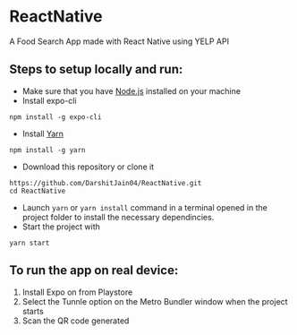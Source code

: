 # ReactNative

A Food Search App made with React Native using YELP API

## Steps to setup locally and run:
- Make sure that you have [Node.js](https://nodejs.org/en/download/) installed on your machine
- Install expo-cli
```
npm install -g expo-cli
```
- Install [Yarn](https://classic.yarnpkg.com/en/docs/install#windows-stable)
```
npm install -g yarn
```
- Download this repository or clone it
```
https://github.com/DarshitJain04/ReactNative.git
cd ReactNative
```
- Launch `yarn` or `yarn install` command in a terminal opened in the project folder to install the necessary dependincies.
- Start the project with
```
yarn start
```

## To run the app on real device: 
1. Install Expo on from Playstore
2. Select the Tunnle option on the Metro Bundler window when the project starts
3. Scan the QR code generated
